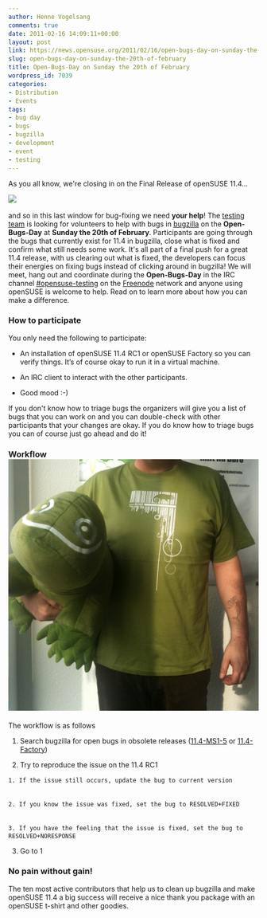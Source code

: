 ```yaml
---
author: Henne Vogelsang
comments: true
date: 2011-02-16 14:09:11+00:00
layout: post
link: https://news.opensuse.org/2011/02/16/open-bugs-day-on-sunday-the-20th-of-february/
slug: open-bugs-day-on-sunday-the-20th-of-february
title: Open-Bugs-Day on Sunday the 20th of February
wordpress_id: 7039
categories:
- Distribution
- Events
tags:
- bug day
- bugs
- bugzilla
- development
- event
- testing
---
```


As you all know, we're closing in on the Final Release of openSUSE 11.4...


![](http://counter.opensuse.org/)


and so in this last window for bug-fixing we need **your help**! The [testing team](http://en.opensuse.org/openSUSE:Testing_meeting) is looking for volunteers to help with bugs in [bugzilla](http://bugzilla.novell.com) on the **Open-Bugs-Day** at **Sunday the 20th of February**. Participants are going through the bugs that currently exist for 11.4 in bugzilla, close what is fixed and confirm what still needs some work. It's all part of a final push for a great 11.4 release, with us clearing out what is fixed, the developers can focus their energies on fixing bugs instead of clicking around in bugzilla! We will meet, hang out and coordinate during the **Open-Bugs-Day** in the IRC channel [#opensuse-testing](irc://irc.freenode.net/opensuse-testing) on the [Freenode](http://freenode.net/) network and anyone using openSUSE is welcome to help. Read on to learn more about how you can make a difference.

<!-- more -->


### How to participate


You only need the following to participate:



	
  * An installation of openSUSE 11.4 RC1 or openSUSE Factory so you can verify things. It’s of course okay to run it in a virtual machine.

	
  * An IRC client to interact with the other participants.

	
  * Good mood :-)


If you don't know how to triage bugs the organizers will give you  a list of bugs that you can work on and you can double-check with other  participants that your changes are okay. If you do know how to triage bugs you can of course just go ahead and do it!


### Workflow![](/wp-content/uploads/2011/02/t-shirt1-e1297864943503.png)


The workflow is as follows



	
  1. Search bugzilla for open bugs in obsolete releases ([11.4-MS1-5](https://bugzilla.novell.com/buglist.cgi?classification=openSUSE&query_format=advanced&bug_status=NEW&bug_status=ASSIGNED&bug_status=NEEDINFO&bug_status=REOPENED&version=Milestone%201%20of%206&version=Milestone%202%20of%206&version=Milestone%203%20of%206&version=Milestone%204%20of%206&version=Milestone%205%20of%206&product=openSUSE%2011.4) or [11.4-Factory](https://bugzilla.novell.com/buglist.cgi?classification=openSUSE&chfieldto=2010-12-31&query_format=advanced&chfieldfrom=2010-07-01&bug_status=NEW&bug_status=ASSIGNED&bug_status=NEEDINFO&bug_status=REOPENED&version=Factory&product=openSUSE%2011.4))

	
  2. Try to reproduce the issue on the 11.4 RC1

	
    1. If the issue still occurs, update the bug to current version

	
    2. If you know the issue was fixed, set the bug to RESOLVED+FIXED

	
    3. If you have the feeling that the issue is fixed, set the bug to RESOLVED+NORESPONSE




	
  3. Go to 1




### No pain without gain!


The ten most active contributors that help us to clean up bugzilla and make openSUSE 11.4 a big success will receive a nice thank you package with an openSUSE t-shirt and other goodies.
